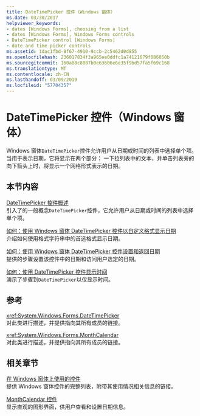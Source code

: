 ```yaml
---
title: DateTimePicker 控件（Windows 窗体）
ms.date: 03/30/2017
helpviewer_keywords:
- dates [Windows Forms], choosing from a list
- dates [Windows Forms], Windows Forms controls
- DateTimePicker control [Windows Forms]
- date and time picker controls
ms.assetid: 1dac1fbd-8f67-4910-9ccb-2c5462d0d855
ms.openlocfilehash: 236017834f3a965ee0ddfc1a74121679f086050b
ms.sourcegitcommit: 160a88c8087b0e63606e6e35f9bd57fa5f69c168
ms.translationtype: MT
ms.contentlocale: zh-CN
ms.lasthandoff: 03/09/2019
ms.locfileid: "57704357"
---
```

# <a name="datetimepicker-control-windows-forms"></a>DateTimePicker 控件（Windows 窗体）
Windows 窗体`DateTimePicker`控件允许用户从日期或时间的列表中选择单个项。 当用于表示日期，它将显示在两个部分： 一下拉列表中的文本，并单击列表旁的向下箭头上时，将显示一个网格形式表示的日期。  
  
## <a name="in-this-section"></a>本节内容  
 [DateTimePicker 控件概述](datetimepicker-control-overview-windows-forms.md)  
 引入了的一般概念`DateTimePicker`控件，它允许用户从日期或时间的列表中选择单个项。  
  
 [如何：使用 Windows 窗体 DateTimePicker 控件以自定义格式显示日期](display-a-date-in-a-custom-format-with-wf-datetimepicker-control.md)  
 介绍如何使用格式字符串中的首选格式显示日期。  
  
 [如何：使用 Windows 窗体 DateTimePicker 控件设置和返回日期](how-to-set-and-return-dates-with-the-windows-forms-datetimepicker-control.md)  
 提供的步骤设置该控件中的日期和访问用户选定的日期。  
  
 [如何：使用 DateTimePicker 控件显示时间](how-to-display-time-with-the-datetimepicker-control.md)  
 演示了步骤到`DateTimePicker`以仅显示时间。  
  
## <a name="reference"></a>参考  
 <xref:System.Windows.Forms.DateTimePicker>  
 对此类进行描述，并提供指向其所有成员的链接。  
  
 <xref:System.Windows.Forms.MonthCalendar>  
 对此类进行描述，并提供指向其所有成员的链接。  
  
## <a name="related-sections"></a>相关章节  
 [在 Windows 窗体上使用的控件](controls-to-use-on-windows-forms.md)  
 提供 Windows 窗体控件的完整列表，附带其使用情况相关信息的链接。  
  
 [MonthCalendar 控件](monthcalendar-control-windows-forms.md)  
 显示直观的图形界面，供用户查看和设置日期信息。
